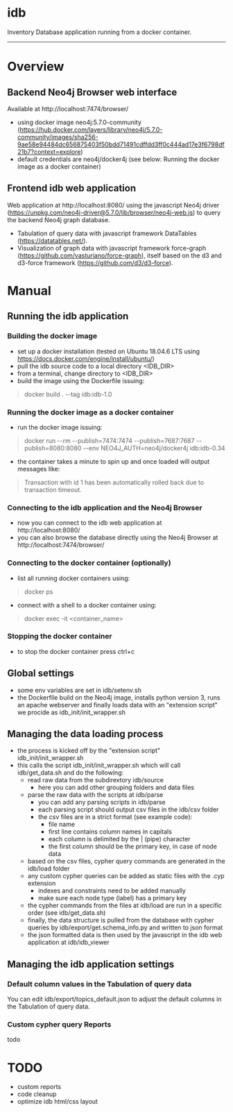 # idb
Inventory Database application running from a docker container.

---

# Overview

## Backend Neo4j Browser web interface
Available at http://localhost:7474/browser/
- using docker image neo4j:5.7.0-community (https://hub.docker.com/layers/library/neo4j/5.7.0-community/images/sha256-9ae58e94484dc656875403f50bdd71491cdffdd3ff0c444ad17e3f6798df21b7?context=explore)
- default credentials are neo4j/docker4j (see below: Running the docker image as a docker container)

## Frontend idb web application
Web application at http://localhost:8080/ using the javascript Neo4j driver (https://unpkg.com/neo4j-driver@5.7.0/lib/browser/neo4j-web.js) to query the backend Neo4j graph database.
- Tabulation of query data with javascript framework DataTables (https://datatables.net/).
- Visualization of graph data with javascript framework force-graph (https://github.com/vasturiano/force-graph), itself based on the d3 and d3-force framework (https://github.com/d3/d3-force).

# Manual

## Running the idb application
### Building the docker image
- set up a docker installation (tested on Ubuntu 18.04.6 LTS using https://docs.docker.com/engine/install/ubuntu/)
- pull the idb source code to a local directory <IDB_DIR>
- from a terminal, change directory to <IDB_DIR>
- build the image using the Dockerfile issuing:
> docker build . --tag idb:idb-1.0
### Running the docker image as a docker container
- run the docker image issuing:
> docker run --rm --publish=7474:7474 --publish=7687:7687 --publish=8080:8080 --env NEO4J_AUTH=neo4j/docker4j idb:idb-0.34
- the container takes a minute to spin up and once loaded will output messages like:
> Transaction with id 1 has been automatically rolled back due to transaction timeout.
### Connecting to the idb application and the Neo4j Browser
- now you can connect to the idb web application at http://localhost:8080/
- you can also browse the database directly using the Neo4j Browser at http://localhost:7474/browser/
### Connecting to the docker container (optionally)
- list all running docker containers using:
> docker ps
- connect with a shell to a docker container using:
> docker exec -it <container_name>
### Stopping the docker container
- to stop the docker container press ctrl+c

## Global settings
- some env variables are set in idb/setenv.sh
- the Dockerfile build on the Neo4j image, installs python version 3, runs an apache webserver and finally loads data with an "extension script" we procide as idb_init/init_wrapper.sh
## Managing the data loading process
- the process is kicked off by the "extension script" idb_init/init_wrapper.sh
- this calls the script idb_init/init_wrapper.sh which will call idb/get_data.sh and do the following:
  - read raw data from the subdirextory idb/source
    - here you can add other grouping folders and data files
  - parse the raw data with the scripts at idb/parse
    - you can add any parsing scripts in idb/parse
    - each parsing script should output csv files in the idb/csv folder
    - the csv files are in a strict format (see example code):
      - file name
      - first line contains column names in capitals
      - each column is delimited by the | (pipe) character
      - the first column should be the primary key, in case of node data
  - based on the csv files, cypher query commands are generated in the idb/load folder
  - any custom cypher queries can be added as static files with the .cyp extension
    - indexes and constraints need to be added manually
    - make sure each node type (label) has a primary key
  - the cypher commands from the files at idb/load are run in a specific order (see idb/get_data.sh)
  - finally, the data structure is pulled from the database with cypher queries by idb/export/get.schema_info.py and written to json format
  - the json formatted data is then used by the javascript in the idb web application at idb/idb_viewer
## Managing the idb application settings
### Default column values in the Tabulation of query data
You can edit idb/export/topics_default.json to adjust the default columns in the Tabulation of query data.
### Custom cypher query Reports
todo

# TODO
- custom reports
- code cleanup
- optimize idb html/css layout
